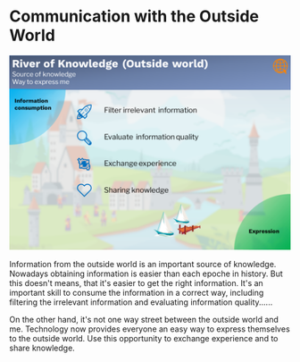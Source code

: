 # Communication with the Outside World




![LMS_River](images/LMS_River.PNG)

Information from the outside world is an important source of knowledge. Nowadays obtaining information is easier than each epoche in history.  But this doesn't means, that it's easier to get the right information. It's an important skill to consume the information in a correct way, including filtering the irrelevant information and evaluating information quality...... 

On the other hand, it's not one way street between the outside world and me. Technology now provides everyone an easy way to express themselves to the outside world. Use this opportunity to exchange experience and to share knowledge. 
